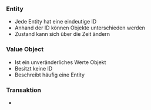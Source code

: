 ### Entity
 - Jede Entity hat eine eindeutige ID
 - Anhand der ID können Objekte unterschieden werden
 - Zustand kann sich über die Zeit ändern
  
### Value Object
- Ist ein unveränderliches Werte Objekt
- Besitzt keine ID
- Beschreibt häufig eine Entity

### Transaktion
- 